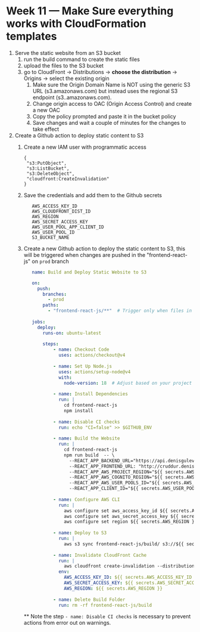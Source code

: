 # Week 11 — Make Sure everything works with CloudFormation templates

1. Serve the static website from an S3 bucket
   1. run the build command to create the static files
   2. upload the files to the S3 bucket
   3. go to CloudFront -> Distributions -> **choose the distribution** -> Origins -> select the existing origin
      1. Make sure the Origin Domain Name is NOT using the generic S3 URL (s3.amazonaws.com) but instead uses the regional S3 endpoint (s3.<your-region>.amazonaws.com).
      2. Change origin access to OAC (Origin Access Control) and create a new OAC
      3. Copy the policy prompted and paste it in the bucket policy
      4. Save changes and wait a couple of minutes for the changes to take effect
2. Create a Github action to deploy static content to S3
   1. Create a new IAM user with programmatic access
      ```
      {
       "s3:PutObject",
       "s3:ListBucket",
       "s3:DeleteObject",
       "cloudfront:CreateInvalidation"
      }
      ```
   2. Save the credentials and add them to the Github secrets
      ```
         AWS_ACCESS_KEY_ID
         AWS_CLOUDFRONT_DIST_ID
         AWS_REGION
         AWS_SECRET_ACCESS_KEY
         AWS_USER_POOL_APP_CLIENT_ID
         AWS_USER_POOL_ID
         S3_BUCKET_NAME
      ```
   3. Create a new Github action to deploy the static content to S3, this will be triggered when changes are pushed in the "frontend-react-js" on `prod` branch
      ```yaml
         name: Build and Deploy Static Website to S3

         on:
           push:
             branches:
               - prod
             paths:
               - "frontend-react-js/**"  # Trigger only when files in this folder change
         
         jobs:
           deploy:
             runs-on: ubuntu-latest
         
             steps:
                 - name: Checkout Code
                   uses: actions/checkout@v4
            
                 - name: Set Up Node.js
                   uses: actions/setup-node@v4
                   with:
                     node-version: 18  # Adjust based on your project
            
                 - name: Install Dependencies
                   run: |
                     cd frontend-react-js
                     npm install
            
                 - name: Disable CI checks
                   run: echo "CI=false" >> $GITHUB_ENV
            
                 - name: Build the Website
                   run: |
                     cd frontend-react-js
                     npm run build  -- \
                       --REACT_APP_BACKEND_URL="https://api.denisgulev.com" \
                       --REACT_APP_FRONTEND_URL: "http://cruddur.denisgulev.com" \
                       --REACT_APP_AWS_PROJECT_REGION="${{ secrets.AWS_REGION }}" \
                       --REACT_APP_AWS_COGNITO_REGION="${{ secrets.AWS_REGION }}" \
                       --REACT_APP_AWS_USER_POOLS_ID="${{ secrets.AWS_USER_POOL_ID }}" \
                       --REACT_APP_CLIENT_ID="${{ secrets.AWS_USER_POOL_APP_CLIENT_ID }}"
            
                 - name: Configure AWS CLI
                   run: |
                     aws configure set aws_access_key_id ${{ secrets.AWS_ACCESS_KEY_ID }}
                     aws configure set aws_secret_access_key ${{ secrets.AWS_SECRET_ACCESS_KEY }}
                     aws configure set region ${{ secrets.AWS_REGION }}
            
                 - name: Deploy to S3
                   run: |
                     aws s3 sync frontend-react-js/build/ s3://${{ secrets.S3_BUCKET_NAME }}/ --delete
            
                 - name: Invalidate CloudFront Cache
                   run: |
                     aws cloudfront create-invalidation --distribution-id ${{ secrets.AWS_CLOUDFRONT_DIST_ID }} --paths "/*"
                   env:
                     AWS_ACCESS_KEY_ID: ${{ secrets.AWS_ACCESS_KEY_ID }}
                     AWS_SECRET_ACCESS_KEY: ${{ secrets.AWS_SECRET_ACCESS_KEY }}
                     AWS_REGION: ${{ secrets.AWS_REGION }}
            
                 - name: Delete Build Folder
                   run: rm -rf frontend-react-js/build
        ```
                  
      ** Note the step `- name: Disable CI checks` is necessary to prevent actions from error out on warnings.
